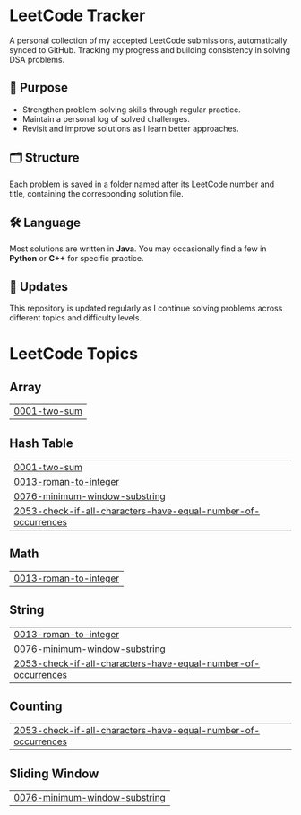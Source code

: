 # LeetCode Tracker
A personal collection of my accepted LeetCode submissions, automatically synced to GitHub. Tracking my progress and building consistency in solving DSA problems.

## 🎯 Purpose
- Strengthen problem-solving skills through regular practice.
- Maintain a personal log of solved challenges.
- Revisit and improve solutions as I learn better approaches.

## 🗂️ Structure
Each problem is saved in a folder named after its LeetCode number and title, containing the corresponding solution file.

## 🛠️ Language
Most solutions are written in **Java**. You may occasionally find a few in **Python** or **C++** for specific practice.

## 🔄 Updates
This repository is updated regularly as I continue solving problems across different topics and difficulty levels.


<!---LeetCode Topics Start-->
# LeetCode Topics
## Array
|  |
| ------- |
| [0001-two-sum](https://github.com/ramyashreemk44/LeetCode/tree/master/0001-two-sum) |
## Hash Table
|  |
| ------- |
| [0001-two-sum](https://github.com/ramyashreemk44/LeetCode/tree/master/0001-two-sum) |
| [0013-roman-to-integer](https://github.com/ramyashreemk44/LeetCode/tree/master/0013-roman-to-integer) |
| [0076-minimum-window-substring](https://github.com/ramyashreemk44/LeetCode/tree/master/0076-minimum-window-substring) |
| [2053-check-if-all-characters-have-equal-number-of-occurrences](https://github.com/ramyashreemk44/LeetCode/tree/master/2053-check-if-all-characters-have-equal-number-of-occurrences) |
## Math
|  |
| ------- |
| [0013-roman-to-integer](https://github.com/ramyashreemk44/LeetCode/tree/master/0013-roman-to-integer) |
## String
|  |
| ------- |
| [0013-roman-to-integer](https://github.com/ramyashreemk44/LeetCode/tree/master/0013-roman-to-integer) |
| [0076-minimum-window-substring](https://github.com/ramyashreemk44/LeetCode/tree/master/0076-minimum-window-substring) |
| [2053-check-if-all-characters-have-equal-number-of-occurrences](https://github.com/ramyashreemk44/LeetCode/tree/master/2053-check-if-all-characters-have-equal-number-of-occurrences) |
## Counting
|  |
| ------- |
| [2053-check-if-all-characters-have-equal-number-of-occurrences](https://github.com/ramyashreemk44/LeetCode/tree/master/2053-check-if-all-characters-have-equal-number-of-occurrences) |
## Sliding Window
|  |
| ------- |
| [0076-minimum-window-substring](https://github.com/ramyashreemk44/LeetCode/tree/master/0076-minimum-window-substring) |
<!---LeetCode Topics End-->